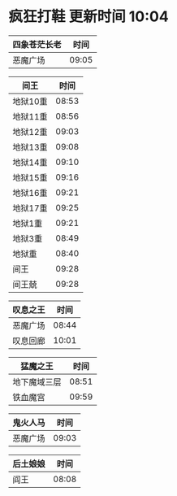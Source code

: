 # 疯狂打鞋 更新时间 10:04

| 四象苍茫长老   | 时间    |
|--------|-------|
| 恶魔广场 | 09:05 |

| 间王   | 时间    |
|--------|-------|
| 地狱10重 | 08:53 |
| 地狱11重 | 08:56 |
| 地狱12重 | 09:03 |
| 地狱13重 | 09:08 |
| 地狱14重 | 09:10 |
| 地狱15重 | 09:16 |
| 地狱16重 | 09:21 |
| 地狱17重 | 09:25 |
| 地狱1重 | 09:21 |
| 地狱3重 | 08:49 |
| 地狱重 | 08:40 |
| 间王 | 09:28 |
| 间王兢 | 09:28 |

| 叹息之王   | 时间    |
|--------|-------|
| 恶魔广场 | 08:44 |
| 叹息回廊 | 10:01 |

| 猛魔之王   | 时间    |
|--------|-------|
| 地下魔域三层 | 08:51 |
| 铁血魔宫 | 09:59 |

| 鬼火人马   | 时间    |
|--------|-------|
| 恶魔广场 | 09:03 |

| 后土娘娘   | 时间    |
|--------|-------|
| 阎王 | 08:08 |